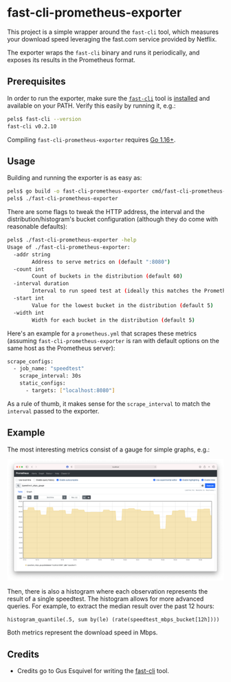 # fast-cli-prometheus-exporter

This project is a simple wrapper around the `fast-cli` tool, which measures your download speed leveraging the fast.com service provided by Netflix.

The exporter wraps the `fast-cli` binary and runs it periodically, and exposes its results in the Prometheus format.

## Prerequisites

In order to run the exporter, make sure the [`fast-cli`](https://github.com/gesquive/fast-cli) tool is [installed](https://github.com/gesquive/fast-cli#installing) and available on your PATH. Verify this easily by running it, e.g.:

```bash
pels$ fast-cli --version
fast-cli v0.2.10
```

Compiling `fast-cli-prometheus-exporter` requires [Go 1.16+](https://golang.org/dl/). 

## Usage

Building and running the exporter is as easy as:

```bash
pels$ go build -o fast-cli-prometheus-exporter cmd/fast-cli-prometheus-exporter/main.go 
pels$ ./fast-cli-prometheus-exporter
```

There are some flags to tweak the HTTP address, the interval and the distribution/histogram's bucket configuration (although they do come with reasonable defaults):

```bash
pels$ ./fast-cli-prometheus-exporter -help          
Usage of ./fast-cli-prometheus-exporter:
  -addr string
    	Address to serve metrics on (default ":8080")
  -count int
    	Count of buckets in the distribution (default 60)
  -interval duration
    	Interval to run speed test at (ideally this matches the Prometheus scrape_interval) (default 30s)
  -start int
    	Value for the lowest bucket in the distribution (default 5)
  -width int
    	Width for each bucket in the distribution (default 5)
```

Here's an example for a `prometheus.yml` that scrapes these metrics (assuming `fast-cli-prometheus-exporter` is ran with default options on the same host as the Prometheus server):

```bash
scrape_configs:
  - job_name: "speedtest"
    scrape_interval: 30s
    static_configs:
      - targets: ["localhost:8080"]
```

As a rule of thumb, it makes sense for the `scrape_interval` to match the `interval` passed to the exporter.

## Example

The most interesting metrics consist of a gauge for simple graphs, e.g.:

![Gauge](images/gauge.png)

Then, there is also a histogram where each observation represents the result of a single speedtest. The histogram allows for more advanced queries. For example, to extract the median result over the past 12 hours:

```
histogram_quantile(.5, sum by(le) (rate(speedtest_mbps_bucket[12h])))
```

Both metrics represent the download speed in Mbps.

## Credits

* Credits go to Gus Esquivel for writing the [fast-cli](https://github.com/gesquive/fast-cli) tool.
